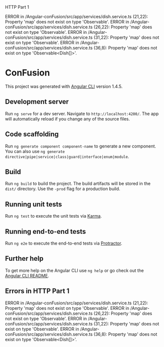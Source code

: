 HTTP Part 1

ERROR in /Angular-conFusion/src/app/services/dish.service.ts (21,22): Property 'map' does not exist on type 'Observable<Response>'.
ERROR in /Angular-conFusion/src/app/services/dish.service.ts (26,22): Property 'map' does not exist on type 'Observable<Response>'.
ERROR in /Angular-conFusion/src/app/services/dish.service.ts (31,22): Property 'map' does not exist on type 'Observable<Response>'.
ERROR in /Angular-conFusion/src/app/services/dish.service.ts (36,8): Property 'map' does not exist on type 'Observable<Dish[]>'.

# ConFusion

This project was generated with [Angular CLI](https://github.com/angular/angular-cli) version 1.4.5.

## Development server

Run `ng serve` for a dev server. Navigate to `http://localhost:4200/`. The app will automatically reload if you change any of the source files.

## Code scaffolding

Run `ng generate component component-name` to generate a new component. You can also use `ng generate directive|pipe|service|class|guard|interface|enum|module`.

## Build

Run `ng build` to build the project. The build artifacts will be stored in the `dist/` directory. Use the `-prod` flag for a production build.

## Running unit tests

Run `ng test` to execute the unit tests via [Karma](https://karma-runner.github.io).

## Running end-to-end tests

Run `ng e2e` to execute the end-to-end tests via [Protractor](http://www.protractortest.org/).

## Further help

To get more help on the Angular CLI use `ng help` or go check out the [Angular CLI README](https://github.com/angular/angular-cli/blob/master/README.md).

## Errors in HTTP Part 1

ERROR in /Angular-conFusion/src/app/services/dish.service.ts (21,22): Property 'map' does not exist on type 'Observable<Response>'.
ERROR in /Angular-conFusion/src/app/services/dish.service.ts (26,22): Property 'map' does not exist on type 'Observable<Response>'.
ERROR in /Angular-conFusion/src/app/services/dish.service.ts (31,22): Property 'map' does not exist on type 'Observable<Response>'.
ERROR in /Angular-conFusion/src/app/services/dish.service.ts (36,8): Property 'map' does not exist on type 'Observable<Dish[]>'.

